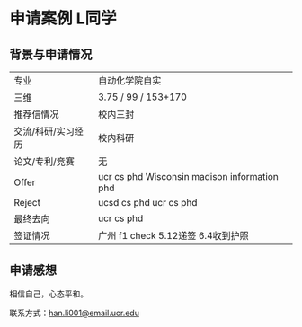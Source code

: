# 申请案例 L同学

## 背景与申请情况

|  |  |
|  ----  | ----  |
| 专业  | 自动化学院自实 |
| 三维 | 3.75 / 99 / 153+170 |
| 推荐信情况 | 校内三封 |
| 交流/科研/实习经历 | 校内科研 |
| 论文/专利/竞赛 | 无 |
| Offer | ucr cs phd Wisconsin madison information phd |
| Reject | ucsd cs phd	ucr cs phd |
| 最终去向 | ucr cs phd |
| 签证情况 | 广州 f1 check 5.12递签 6.4收到护照 |

## 申请感想

相信自己，心态平和。

联系方式：han.li001@email.ucr.edu
